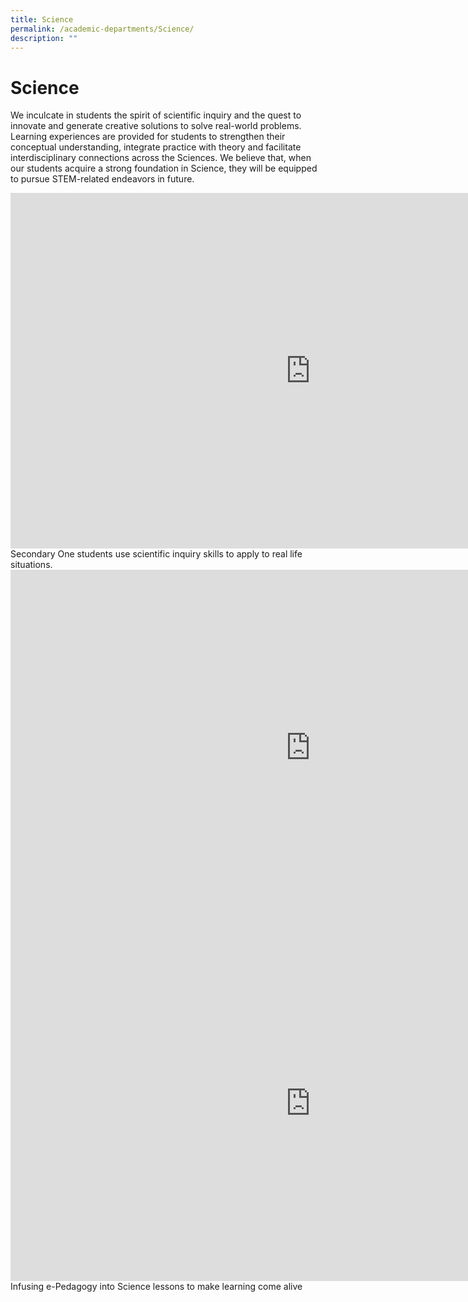 ```yaml
---
title: Science
permalink: /academic-departments/Science/
description: ""
---
```

# **Science**

We inculcate in students the spirit of scientific inquiry and the quest to innovate and&nbsp;generate creative solutions to solve real-world problems. Learning experiences are provided for students to strengthen their conceptual understanding, integrate practice with theory and facilitate interdisciplinary connections across the Sciences. We believe that, when our students acquire a strong foundation in Science, they will be equipped to pursue STEM-related endeavors in future.



<iframe src="https://docs.google.com/presentation/d/e/2PACX-1vQ1G1vMwapbEgeXDMBhUIRevmrBlPmSM3QUtqf4ILCj5JwaoGmQhmbXzOLJG9VCRs4n5hbqO8mXRZdj/embed?start=true&amp;loop=false&amp;delayms=5000" frameborder="0" width="960" height="569" allowfullscreen="true"></iframe>
Secondary One students use scientific inquiry skills to apply to real life situations.




<iframe allowfullscreen="true" height="569" width="960" frameborder="0" src="https://docs.google.com/presentation/d/e/2PACX-1vSIazA7Kqdk3hn21Le6qBoA8EYMzmYcDfGMVa54OcnHTAXMZwZ-kDuqctH8WdsZlqDMG7cUarUJXjwK/embed?start=true&amp;loop=false&amp;delayms=5000"></iframe>



<iframe allowfullscreen="true" height="569" width="960" frameborder="0" src="https://docs.google.com/presentation/d/e/2PACX-1vR5uex_YOD2quFBOvahHm4ZCZLraTpNqJ4Ham0rQLJWjOHhf7-YzsJ_cUyb0cD9fSQrG-BdPrhLNlKk/embed?start=true&amp;loop=false&amp;delayms=5000"></iframe>
Infusing e-Pedagogy into Science lessons to make learning come alive



